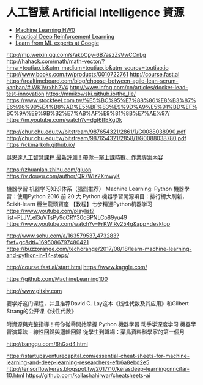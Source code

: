 # 人工智慧 Artificial Intelligence 資源

- [Machine Learning HW0](http://speech.ee.ntu.edu.tw/~tlkagk/courses_ML17_2.html)
- [Practical Deep Reinforcement Learning
](https://github.com/PacktPublishing/Practical-Deep-Reinforcement-Learning)
- [Learn from ML experts at Google](https://ai.google/education#%3Fmodal_active=none)

http://mp.weixin.qq.com/s/akbCpy-6B7aszZsVwCCnLg
http://hahack.com/math/math-vector/?hmsr=toutiao.io&utm_medium=toutiao.io&utm_source=toutiao.io
http://www.books.com.tw/products/0010722761
http://course.fast.ai
https://realtimeboard.com/blog/choose-between-agile-lean-scrum-kanban/#.WK1Vrxhh2V4
http://www.infoq.com/cn/articles/docker-lead-test-innovation
https://mmikowski.github.io/the_lie/
https://www.stockfeel.com.tw/%E5%BC%95%E7%88%86%E8%B3%87%E6%96%99%E4%B8%AD%E5%BF%83%E9%9D%A9%E5%91%BD%EF%BC%9A%E9%9B%B2%E7%AB%AF%E9%81%8B%E7%AE%97/
https://m.youtube.com/watch?v=dgt6IfEXgDk

http://chur.chu.edu.tw/bitstream/987654321/2861/1/G0088038990.pdf
http://chur.chu.edu.tw/bitstream/987654321/2858/1/G0088038780.pdf
https://ckmarkoh.github.io/

[吳恩達人工智慧課程 最新評測！帶你一窺上課時數、作業專案內容](https://buzzorange.com/techorange/2017/08/10/try-out-deeplearning-ai/)

https://zhuanlan.zhihu.com/gluon
https://v.douyu.com/author/QR7Wlz2XmwyK

機器學習
机器学习知识体系（强烈推荐）
Machine Learning: Python 機器學習：使­用Pytho­n
2016 前 20 大 Python 機器學習開源項目：排行榜大刷新，Scikit-learn 穩坐龍頭寶座
【教程】七步精通Python机器学习
https://www.youtube.com/playlist?list=PLJV_el3uVTsPy9oCRY30oBPNLCo89yu49
https://www.youtube.com/watch?v=FrKWiRv254g&app=desktop

http://www.sohu.com/a/163579537_473283?fref=gc&dti=1695086797480421
https://buzzorange.com/techorange/2017/08/18/learn-machine-learning-and-python-in-14-steps/

http://course.fast.ai/start.html
https://www.kaggle.com/


https://github.com/MachineLearning100

http://www.gitxiv.com

要学好这门课程，并且推荐David C. Lay这本《线性代数及其应用》和Gilbert Strang的公开课《线性代数》


附資源與完整指導！帶你從零開始掌握 Python 機器學習
动手学深度学习
機器學習演算法 - 線性回歸與邏輯回歸
從學生到職場：菜鳥資料科學家的第一個月

http://bangqu.com/6hGad4.html

https://startupsventurecapital.com/essential-cheat-sheets-for-machine-learning-and-deep-learning-researchers-efb6a8ebd2e5
http://tensorflowkeras.blogspot.tw/2017/10/kerasdeep-learningcnncifar-10.html
https://github.com/kailashahirwar/cheatsheets-ai


